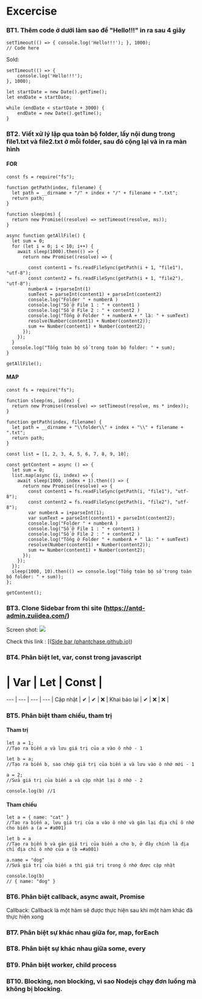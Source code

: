 # Excercise

### BT1. Thêm code ở dưới làm sao để "Hello!!!" in ra sau 4 giây
```
setTimeout(() => { console.log('Hello!!!'); }, 1000);
// Code here
```
Sold:
```
setTimeout(() => {  
	console.log('Hello!!!');  
}, 1000);  
  
let startDate = new Date().getTime();  
let endDate = startDate;  
  
while (endDate < startDate + 3000) {  
	endDate = new Date().getTime();  
}
```

### BT2. Viết xử lý lặp qua toàn bộ folder, lấy nội dung trong file1.txt và file2.txt ở mỗi folder, sau đó cộng lại và in ra màn hình
#### FOR
```
const fs = require("fs");

function getPath(index, filename) {
  let path = __dirname + "/" + index + "/" + filename + ".txt";
  return path;
}

function sleep(ms) {
  return new Promise((resolve) => setTimeout(resolve, ms));
}

async function getAllFile() {
  let sum = 0;
  for (let i = 0; i < 10; i++) {
    await sleep(1000).then(() => {
      return new Promise((resolve) => {
        
        const content1 = fs.readFileSync(getPath(i + 1, "file1"), "utf-8");
        const content2 = fs.readFileSync(getPath(i + 1, "file2"), "utf-8");
        numberA = i+parseInt(1)
        sumText = parseInt(content1) + parseInt(content2)
        console.log("Folder " + numberA )
        console.log("Số ở File 1 : " + content1 )
        console.log("Số ở File 2 : " + content2 )
        console.log("Tổng ở Folder " + numberA + " là: " + sumText)
        resolve(Number(content1) + Number(content2));
        sum += Number(content1) + Number(content2);
      });
    });
  }
  console.log("Tổng toàn bộ số trong toàn bộ folder: " + sum);
}

getAllFile();
```
#### MAP
```
const fs = require("fs");

function sleep(ms, index) {
  return new Promise((resolve) => setTimeout(resolve, ms * index));
}

function getPath(index, filename) {
  let path = __dirname + "\\folder\\" + index + "\\" + filename + ".txt";
  return path;
}

const list = [1, 2, 3, 4, 5, 6, 7, 8, 9, 10];

const getContent = async () => {
  let sum = 0;
  list.map(async (i, index) => {
    await sleep(1000, index + 1).then(() => {
      return new Promise((resolve) => {
        const content1 = fs.readFileSync(getPath(i, "file1"), "utf-8");
        const content2 = fs.readFileSync(getPath(i, "file2"), "utf-8");
        var numberA = i+parseInt(1);
        var sumText = parseInt(content1) + parseInt(content2);
        console.log("Folder " + numberA )
        console.log("Số ở File 1 : " + content1 )
        console.log("Số ở File 2 : " + content2 )
        console.log("Tổng ở Folder " + numberA + " là: " + sumText)
        resolve(Number(content1) + Number(content2));
        sum += Number(content1) + Number(content2);
      });
    });
  });
  sleep(1000, 10).then(() => console.log("Tổng toàn bộ số trong toàn bộ folder: " + sum));
};

getContent();
```


### BT3. Clone Sidebar from thi site (https://antd-admin.zuiidea.com/)
Screen shot:
![](https://uphinh.vn/images/2022/03/23/c59a84e45e660721542fd9fb5567b636.png)

Check this link : [([Side bar (phantchase.github.io)](https://phantchase.github.io/napa/))

### BT4. Phân biệt let, var, const trong javascript

 # | Var | Let | Const | 
--- | --- | --- | --- |
Cập nhật | ✔ | ✔ | ❌ |
Khai báo lại | ✔ | ❌ | ❌ |

### BT5. Phân biệt tham chiếu, tham trị

#### Tham trị
```
let a = 1;
//Tạo ra biến a và lưu giá trị của a vào ô nhớ - 1

let b = a;
//Tạo ra biến b, sao chép giá trị của biến a và lưu vào ô nhớ mới - 1

a = 2;
//Sửa giá trị của biến a và cập nhật lại ô nhớ - 2

console.log(b) //1
```
#### Tham chiếu
```
let a = { name: "cat" }
//Tạo ra biến a, lưu giá trị của a vào ô nhớ và gán lại địa chỉ ô nhớ cho biến a (a = #a001)

let b = a
//Tạo ra biến b và gán giá trị của biến a cho b, ở đây chính là địa chỉ địa chỉ ô nhớ của a (b =#a001)

a.name = "dog"
//Sửa giá trị của biến a thì giá trị trong ô nhớ được cập nhật

console.log(b)
// { name: "dog" }
```
### BT6. Phân biệt callback, async await, Promise 
Callback: Callback là một hàm sẽ được thực hiện sau khi một hàm khác đã thực hiện xong

### BT7. Phân biệt sự khác nhau giữa  for, map, forEach
### BT8. Phân biệt sự khác nhau giữa some, every
### BT9. Phân biệt worker, child process
### BT10. Blocking, non blocking, vì sao Nodejs chạy đơn luồng mà không bị blocking.